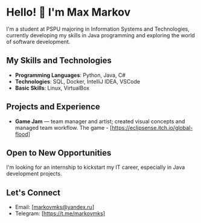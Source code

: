 # Hello! 👋 I'm Max Markov

I'm a student at PSPU majoring in Information Systems and Technologies, currently developing my skills in Java programming and exploring the world of software development.

## My Skills and Technologies
- **Programming Languages**: Python, Java, C#
- **Technologies**: SQL, Docker, IntelliJ IDEA, VSCode
- **Basic Skills**: Linux, VirtualBox

## Projects and Experience
- **Game Jam** — team manager and artist; created visual concepts and managed team workflow. The game - [https://eclipsense.itch.io/global-flood]

## Open to New Opportunities
I'm looking for an internship to kickstart my IT career, especially in Java development projects.

## Let's Connect
- Email: [markovmks@yandex.ru]
- Telegram: [https://t.me/markovmks]
